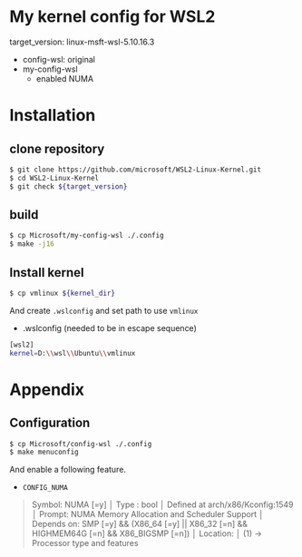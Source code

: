 # My kernel config for WSL2

target_version: linux-msft-wsl-5.10.16.3

- config-wsl: original
- my-config-wsl
    - enabled NUMA

# Installation

## clone repository

```bash
$ git clone https://github.com/microsoft/WSL2-Linux-Kernel.git
$ cd WSL2-Linux-Kernel
$ git check ${target_version}
```

## build 

```bash
$ cp Microsoft/my-config-wsl ./.config
$ make -j16
```

## Install kernel

```bash
$ cp vmlinux ${kernel_dir}
```

And create `.wslconfig` and set path to use `vmlinux`

- .wslconfig (needed to be in escape sequence)

```bash
[wsl2]
kernel=D:\\wsl\\Ubuntu\\vmlinux
```

# Appendix

## Configuration

```bash
$ cp Microsoft/config-wsl ./.config
$ make menuconfig
```

And enable a following feature.

- `CONFIG_NUMA`
> Symbol: NUMA [=y]                                                                                               │
> Type  : bool                                                                                                    │
> Defined at arch/x86/Kconfig:1549                                                                                │
>   Prompt: NUMA Memory Allocation and Scheduler Support                                                          │
>   Depends on: SMP [=y] && (X86_64 [=y] || X86_32 [=n] && HIGHMEM64G [=n] && X86_BIGSMP [=n])                    │
>   Location:                                                                                                     │
> (1) -> Processor type and features

